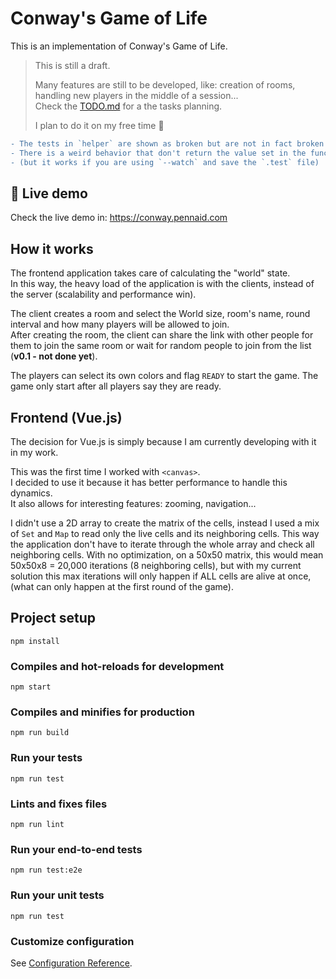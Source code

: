 # Conway's Game of Life

This is an implementation of Conway's Game of Life.

> This is still a draft. 
> 
> Many features are still to be developed, like: creation of rooms, handling new players in the middle of a session...  
> Check the [TODO.md](./TODO.md) for a the tasks planning.
>
> I plan to do it on my free time 🕺

```diff
- The tests in `helper` are shown as broken but are not in fact broken (so I `skipped` them).
- There is a weird behavior that don't return the value set in the function
- (but it works if you are using `--watch` and save the `.test` file)
```

## 🍹 Live demo

Check the live demo in: https://conway.pennaid.com

## How it works

The frontend application takes care of calculating the "world" state.  
In this way, the heavy load of the application is with the clients, instead of the server (scalability and performance win).

The client creates a room and select the World size, room's name, round interval and how many players will be allowed to join.  
After creating the room, the client can share the link with other people for them to join the same room
or wait for random people to join from the list (**v0.1 - not done yet**).

The players can select its own colors and flag `READY` to start the game.
The game only start after all players say they are ready.

## Frontend (Vue.js)

The decision for Vue.js is simply because I am currently developing with it in my work.

This was the first time I worked with `<canvas>`.  
I decided to use it because it has better performance to handle this dynamics.  
It also allows for interesting features: zooming, navigation...

I didn't use a 2D array to create the matrix of the cells,
instead I used a mix of `Set` and `Map` to read only the live cells and its neighboring cells.
This way the application don't have to iterate through the whole array and check all neighboring cells.
With no optimization, on a 50x50 matrix, this would mean 50x50x8 = 20,000 iterations (8 neighboring cells),
but with my current solution this max iterations will only happen if ALL cells are alive at once,
(what can only happen at the first round of the game).

## Project setup
```
npm install
```

### Compiles and hot-reloads for development
```
npm start
```

### Compiles and minifies for production
```
npm run build
```

### Run your tests
```
npm run test
```

### Lints and fixes files
```
npm run lint
```

### Run your end-to-end tests
```
npm run test:e2e
```

### Run your unit tests
```
npm run test
```

### Customize configuration
See [Configuration Reference](https://cli.vuejs.org/config/).
